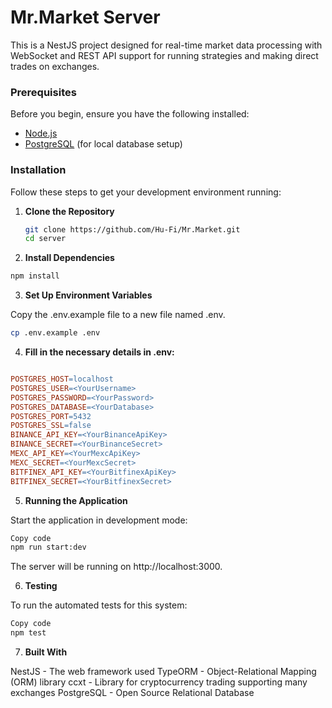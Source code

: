 # Mr.Market Server

This is a NestJS project designed for real-time market data processing with WebSocket and REST API support for running strategies and making direct trades on exchanges.


### Prerequisites

Before you begin, ensure you have the following installed:
- [Node.js](https://nodejs.org/)
- [PostgreSQL](https://www.postgresql.org/download/) (for local database setup)

### Installation

Follow these steps to get your development environment running:

1. **Clone the Repository**

   ```bash
   git clone https://github.com/Hu-Fi/Mr.Market.git
   cd server
   ```

2. **Install Dependencies**

```bash
npm install
```

3. **Set Up Environment Variables**

Copy the .env.example file to a new file named .env.

```bash
cp .env.example .env
```

4. **Fill in the necessary details in .env:**

```makefile

POSTGRES_HOST=localhost
POSTGRES_USER=<YourUsername>
POSTGRES_PASSWORD=<YourPassword>
POSTGRES_DATABASE=<YourDatabase>
POSTGRES_PORT=5432
POSTGRES_SSL=false
BINANCE_API_KEY=<YourBinanceApiKey>
BINANCE_SECRET=<YourBinanceSecret>
MEXC_API_KEY=<YourMexcApiKey>
MEXC_SECRET=<YourMexcSecret>
BITFINEX_API_KEY=<YourBitfinexApiKey>
BITFINEX_SECRET=<YourBitfinexSecret>
```
5. **Running the Application**

Start the application in development mode:

```bash
Copy code
npm run start:dev
```

The server will be running on http://localhost:3000.


6. **Testing**

To run the automated tests for this system:

```bash
Copy code
npm test
```

7. **Built With**

NestJS - The web framework used
TypeORM - Object-Relational Mapping (ORM) library
ccxt - Library for cryptocurrency trading supporting many exchanges
PostgreSQL - Open Source Relational Database

